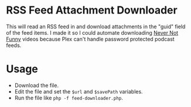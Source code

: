 # RSS Feed Attachment Downloader

This will read an RSS feed in and download attachments in the "guid" field of the feed items. 
I made it so I could automate downloading [Never Not Funny](http://www.nevernotfunny.com) videos because Plex can't handle 
password protected podcast feeds.

# Usage
- Download the file.
- Edit the file and set the `$url` and `$savePath` variables.
- Run the file like `php -f feed-downloader.php`.
